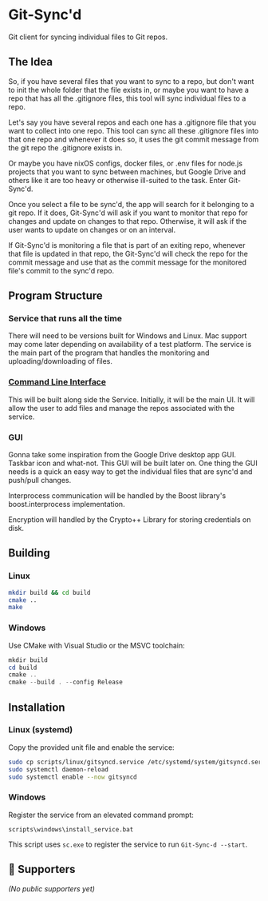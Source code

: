 # Git-Sync'd
Git client for syncing individual files to Git repos. 

## The Idea
So, if you have several files that you want to sync to a repo, but don't want to init the whole folder that the file exists in, or maybe you want to have a repo that has all the .gitignore files, this tool will sync individual files to a repo. 

Let's say you have several repos and each one has a .gitignore file that you want to collect into one repo. This tool can sync all these .gitignore files into that one repo and whenever it does so, it uses the git commit message from the git repo the .gitignore exists in.

Or maybe you have nixOS configs, docker files, or .env files for node.js projects that you want to sync between machines, but Google Drive and others like it are too heavy or otherwise ill-suited to the task. Enter Git-Sync'd.

Once you select a file to be sync'd, the app will search for it belonging to a git repo. If it does, Git-Sync'd will ask if you want to monitor that repo for changes and update on changes to that repo. Otherwise, it will ask if the user wants to update on changes or on an interval. 

If Git-Sync'd is monitoring a file that is part of an exiting repo, whenever that file is updated in that repo, the Git-Sync'd will check the repo for the commit message and use that as the commit message for the monitored file's commit to the sync'd repo. 

## Program Structure
### Service that runs all the time
There will need to be versions built for Windows and Linux. Mac support may come later depending on availability of a test platform. The service is the main part of the program that handles the monitoring and uploading/downloading of files. 
### [Command Line Interface](https://github.com/andrewmcdan/Git-Sync-d-CLI)
This will be built along side the Service. Initially, it will be the main UI. It will allow the user to add files and manage the repos associated with the service.
### GUI
Gonna take some inspiration from the Google Drive desktop app GUI. Taskbar icon and what-not. This GUI will be built later on. One thing the GUI needs is a quick an easy way to get the individual files that are sync'd and push/pull changes.

Interprocess communication will be handled by the Boost library's boost.interprocess implementation.

Encryption will handled by the Crypto++ Library for storing credentials on disk.

## Building

### Linux
```bash
mkdir build && cd build
cmake ..
make
```

### Windows
Use CMake with Visual Studio or the MSVC toolchain:
```powershell
mkdir build
cd build
cmake ..
cmake --build . --config Release
```

## Installation

### Linux (systemd)
Copy the provided unit file and enable the service:
```bash
sudo cp scripts/linux/gitsyncd.service /etc/systemd/system/gitsyncd.service
sudo systemctl daemon-reload
sudo systemctl enable --now gitsyncd
```

### Windows
Register the service from an elevated command prompt:
```batch
scripts\windows\install_service.bat
```
This script uses `sc.exe` to register the service to run `Git-Sync-d --start`.

## 💖 Supporters
<!-- PATRONS:START -->
_(No public supporters yet)_
<!-- PATRONS:END -->
